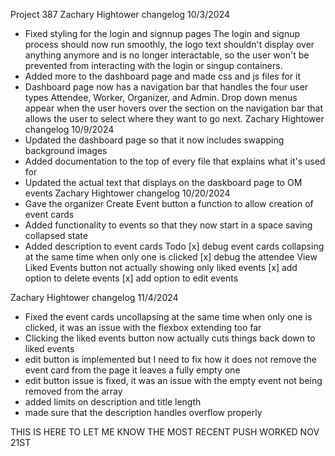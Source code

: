 Project 387
Zachary Hightower changelog 10/3/2024
- Fixed styling for the login and signnup pages
The login and signup process should now run smoothly,
the logo text shouldn't display over anything anymore
and is no longer interactable, so the user won't be 
prevented from interacting with the login or singup containers. 
- Added more to the dashboard page and made css and js files for it
- Dashboard page now has a navigation bar that handles the four user types
Attendee, Worker, Organizer, and Admin. Drop down menus appear when the user
hovers over the section on the navigation bar that allows the user to select
where they want to go next.
Zachary Hightower changelog 10/9/2024
- Updated the dashboard page so that it now includes swapping background images
- Added documentation to the top of every file that explains what it's used for
- Updated the actual text that displays on the daskboard page to OM events
Zachary Hightower changelog 10/20/2024
- Gave the organizer Create Event button a function to allow creation of event cards
- Added functionality to events so that they now start in a space saving collapsed state
- Added description to event cards
    Todo
    [x] debug event cards collapsing at the same time when only one is clicked
    [x] debug the attendee View Liked Events button not actually showing only liked events
    [x] add option to delete events
    [x] add option to edit events

Zachary Hightower changelog 11/4/2024
- Fixed the event cards uncollapsing at the same time when only one is clicked,
it was an issue with the flexbox extending too far
- Clicking the liked events button now actually cuts things back down to liked events 
- edit button is implemented but I need to fix how it does not remove the event card from the page
it leaves a fully empty one
- edit button issue is fixed, it was an issue with the empty event not being removed from the array
- added limits on description and title length
- made sure that the description handles overflow properly

THIS IS HERE TO LET ME KNOW THE MOST RECENT PUSH WORKED NOV 21ST